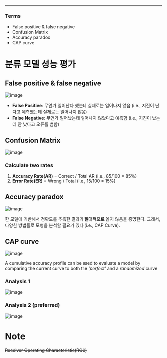 ****
### Terms
- False positive & false negative
- Confusion Matrix
- Accuracy paradox
- CAP curve

# 분류 모델 성능 평가

## False positive & false negative
![image](https://user-images.githubusercontent.com/39285147/178429660-ef6c4623-c5d4-4d43-8117-da577939d3fb.png)
- **False Positive**: 무언가 일어난다 했는데 실제로는 일어나지 않음 (i.e., 지진이 난다고 예측했는데 실제로는 일어나지 않음)
- **False Negative**: 무언가 일어났는데 일어나지 않았다고 예측함 (i.e., 지진이 났는데 안 났다고 오류를 범함)

## Confusion Matrix
![image](https://user-images.githubusercontent.com/39285147/178430495-399adb81-b6a4-4f91-bde7-cd10ce939406.png)

### Calculate two rates
1. **Accuracy Rate(AR)** = Correct / Total AR (i.e., 85/100 = 85%)
2. **Error Rate(ER)** = Wrong / Total (i.e., 15/100 = 15%)

## Accuracy paradox
![image](https://user-images.githubusercontent.com/39285147/178431036-5e3c816c-55f9-46ce-ad7c-5f34b6e9c215.png)

한 모델에 기반해서 정확도를 추측한 결과가 **절대적으로** 옳지 않음을 증명한다. 그래서, 다양한 방법들로 모형을 분석할 필요가 있다 (i.e., CAP Curve).

## CAP curve
![image](https://user-images.githubusercontent.com/39285147/178433420-25feefc5-a1db-4877-b6a9-580ce6f28411.png)

A cumulative accuracy profile can be used to evaluate a model by comparing the current curve to both the *'perfect'* and a *randomized* curve

### Analysis 1
![image](https://user-images.githubusercontent.com/39285147/178435253-75d9bd8b-9c93-4d68-88d5-a9d819046a28.png)

### Analysis 2 (preferred)
![image](https://user-images.githubusercontent.com/39285147/178434879-8b5c9c8f-e5d5-40fe-b60c-de9810a1eef1.png)

# Note
~~Receiver Operating Characteristic(ROC)~~
